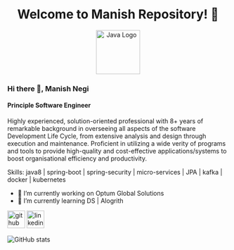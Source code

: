 <h1 align="center">Welcome to Manish Repository! 👋</h1>

<p align="center">
  <img src="https://upload.wikimedia.org/wikipedia/en/3/30/Java_programming_language_logo.svg" alt="Java Logo" width="100" height="100">
</p>

### Hi there 👋, Manish Negi
#### Principle Software Engineer

Highly experienced, solution-oriented professional with 8+ years of remarkable background in overseeing all aspects of the software Development Life Cycle, from extensive analysis and design through execution and maintenance. Proficient in utilizing a wide verity of programs and tools to provide high-quality and cost-effective applications/systems to boost organisational efficiency and productivity. 

Skills: java8 | spring-boot | spring-security | micro-services | JPA | kafka | docker | kubernetes

- 🔭 I’m currently working on Optum Global Solutions 
- 🌱 I’m currently learning DS | Alogrith 


[<img src='https://cdn.jsdelivr.net/npm/simple-icons@3.0.1/icons/github.svg' alt='github' height='40'>](https://github.com/devgitmanish)  [<img src='https://cdn.jsdelivr.net/npm/simple-icons@3.0.1/icons/linkedin.svg' alt='linkedin' height='40'>](https://www.linkedin.com/in/linkedin.com/in/dev-manishnegi/)  

![GitHub stats](https://github-readme-stats.vercel.app/api?username=devgitmanish&show_icons=true)  



